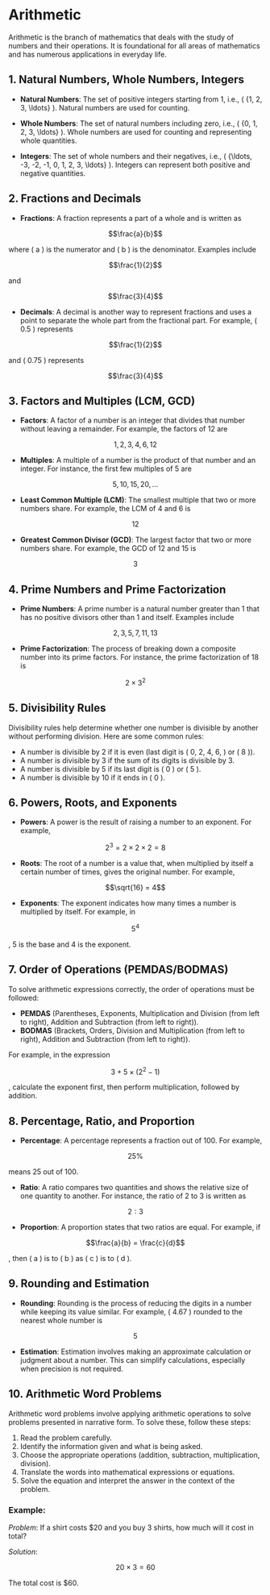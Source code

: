 # Arithmetic

Arithmetic is the branch of mathematics that deals with the study of numbers and their operations. It is foundational for all areas of mathematics and has numerous applications in everyday life.

## 1. Natural Numbers, Whole Numbers, Integers

- **Natural Numbers**: The set of positive integers starting from 1, i.e., \( \{1, 2, 3, \ldots\} \). Natural numbers are used for counting.

- **Whole Numbers**: The set of natural numbers including zero, i.e., \( \{0, 1, 2, 3, \ldots\} \). Whole numbers are used for counting and representing whole quantities.

- **Integers**: The set of whole numbers and their negatives, i.e., \( \{\ldots, -3, -2, -1, 0, 1, 2, 3, \ldots\} \). Integers can represent both positive and negative quantities.

## 2. Fractions and Decimals

- **Fractions**: A fraction represents a part of a whole and is written as 

```math
\frac{a}{b}
```

where \( a \) is the numerator and \( b \) is the denominator. Examples include 

```math
\frac{1}{2}
```

and 

```math
\frac{3}{4}
```

- **Decimals**: A decimal is another way to represent fractions and uses a point to separate the whole part from the fractional part. For example, \( 0.5 \) represents 

```math
\frac{1}{2}
```

and \( 0.75 \) represents 

```math
\frac{3}{4}
```

## 3. Factors and Multiples (LCM, GCD)

- **Factors**: A factor of a number is an integer that divides that number without leaving a remainder. For example, the factors of 12 are 

```math
1, 2, 3, 4, 6, 12
```

- **Multiples**: A multiple of a number is the product of that number and an integer. For instance, the first few multiples of 5 are 

```math
5, 10, 15, 20, \ldots
```

- **Least Common Multiple (LCM)**: The smallest multiple that two or more numbers share. For example, the LCM of 4 and 6 is 

```math
12
```

- **Greatest Common Divisor (GCD)**: The largest factor that two or more numbers share. For example, the GCD of 12 and 15 is 

```math
3
```

## 4. Prime Numbers and Prime Factorization

- **Prime Numbers**: A prime number is a natural number greater than 1 that has no positive divisors other than 1 and itself. Examples include 

```math
2, 3, 5, 7, 11, 13
```

- **Prime Factorization**: The process of breaking down a composite number into its prime factors. For instance, the prime factorization of 18 is 

```math
2 \times 3^2
```

## 5. Divisibility Rules

Divisibility rules help determine whether one number is divisible by another without performing division. Here are some common rules:

- A number is divisible by 2 if it is even (last digit is \( 0, 2, 4, 6, \) or \( 8 \)).
- A number is divisible by 3 if the sum of its digits is divisible by 3.
- A number is divisible by 5 if its last digit is \( 0 \) or \( 5 \).
- A number is divisible by 10 if it ends in \( 0 \).

## 6. Powers, Roots, and Exponents

- **Powers**: A power is the result of raising a number to an exponent. For example, 

```math
2^3 = 2 \times 2 \times 2 = 8
```

- **Roots**: The root of a number is a value that, when multiplied by itself a certain number of times, gives the original number. For example, 

```math
\sqrt{16} = 4
```

- **Exponents**: The exponent indicates how many times a number is multiplied by itself. For example, in 

```math
5^4
```
, 5 is the base and 4 is the exponent.

## 7. Order of Operations (PEMDAS/BODMAS)

To solve arithmetic expressions correctly, the order of operations must be followed:

- **PEMDAS** (Parentheses, Exponents, Multiplication and Division (from left to right), Addition and Subtraction (from left to right)).
- **BODMAS** (Brackets, Orders, Division and Multiplication (from left to right), Addition and Subtraction (from left to right)).

For example, in the expression 

```math
3 + 5 \times (2^2 - 1)
```

, calculate the exponent first, then perform multiplication, followed by addition.

## 8. Percentage, Ratio, and Proportion

- **Percentage**: A percentage represents a fraction out of 100. For example, 

```math
25\%
```

means 25 out of 100.

- **Ratio**: A ratio compares two quantities and shows the relative size of one quantity to another. For instance, the ratio of 2 to 3 is written as 

```math
2:3
```

- **Proportion**: A proportion states that two ratios are equal. For example, if 

```math
\frac{a}{b} = \frac{c}{d}
```

, then \( a \) is to \( b \) as \( c \) is to \( d \).

## 9. Rounding and Estimation

- **Rounding**: Rounding is the process of reducing the digits in a number while keeping its value similar. For example, \( 4.67 \) rounded to the nearest whole number is 

```math
5
```

- **Estimation**: Estimation involves making an approximate calculation or judgment about a number. This can simplify calculations, especially when precision is not required.

## 10. Arithmetic Word Problems

Arithmetic word problems involve applying arithmetic operations to solve problems presented in narrative form. To solve these, follow these steps:

1. Read the problem carefully.
2. Identify the information given and what is being asked.
3. Choose the appropriate operations (addition, subtraction, multiplication, division).
4. Translate the words into mathematical expressions or equations.
5. Solve the equation and interpret the answer in the context of the problem.

### Example:

*Problem*: If a shirt costs $20 and you buy 3 shirts, how much will it cost in total?

*Solution*: 

```math
20 \times 3 = 60
```

The total cost is $60.
